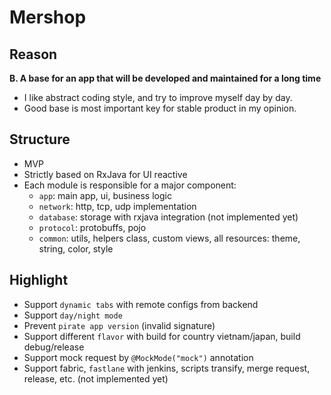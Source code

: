 # Mershop
## Reason
  **B. A base for an app that will be developed and maintained for a long time**
  - I like abstract coding style, and try to improve myself day by day.
  - Good base is most important key for stable product in my opinion.

## Structure
  - MVP 
  - Strictly based on RxJava for UI reactive 
  - Each module is responsible for a major component:
    + `app`: main app, ui, business logic
    + `network`: http, tcp, udp implementation
    + `database`: storage with rxjava integration (not implemented yet)
    + `protocol`: protobuffs, pojo
    + `common`: utils, helpers class, custom views, all resources: theme, string, color, style
  
## Highlight
  - Support `dynamic tabs` with remote configs from backend
  - Support `day/night mode`
  - Prevent `pirate app version` (invalid signature)
  - Support different `flavor` with build for country vietnam/japan, build debug/release
  - Support mock request by `@MockMode("mock")` annotation
  - Support fabric, `fastlane` with jenkins, scripts transify, merge request, release, etc. (not implemented yet)
